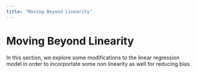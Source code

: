 ```yaml
---
title: "Moving Beyond Linearity"
---
```


# Moving Beyond Linearity

In this section, we explore some modifications to the linear regression model in order to incorportate some non linearity as well for reducing bias.
